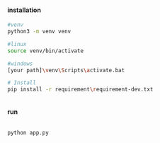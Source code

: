 

#### installation

```bash
#venv
python3 -m venv venv

#linux
source venv/bin/activate

#windows
[your path]\venv\Scripts\activate.bat

# Install
pip install -r requirement\requirement-dev.txt



```


#### run 

```bash

python app.py


